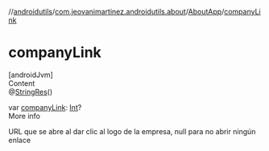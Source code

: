 //[androidutils](../../index.md)/[com.jeovanimartinez.androidutils.about](../index.md)/[AboutApp](index.md)/[companyLink](company-link.md)



# companyLink  
[androidJvm]  
Content  
@[StringRes](https://developer.android.com/reference/kotlin/androidx/annotation/StringRes.html)()  
  
var [companyLink](company-link.md): [Int](https://kotlinlang.org/api/latest/jvm/stdlib/kotlin/-int/index.html)?  
More info  


URL que se abre al dar clic al logo de la empresa, null para no abrir ningún enlace

  



